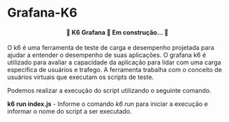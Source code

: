# Grafana-K6
<html>
<h4 align="center"> 
	🚧 K6 Grafana 🚀 Em construção...  🚧
</h4>

O k6 é uma ferramenta de teste de carga e desempenho projetada para ajudar a entender o desempenho de suas aplicações.
O grafana k6 é utilizado para avaliar a capacidade da aplicação para lidar com uma carga especifica de usuários e trafego.
A ferramenta trabalha com o conceito de usuários virtuais que executam os scripts de teste.

Podemos realizar a execução do script utilizando o seguinte comando.

**k6 run index.js** - Informe o comando *k6 run* para iniciar a execução e informar o nome do script a ser executado.
